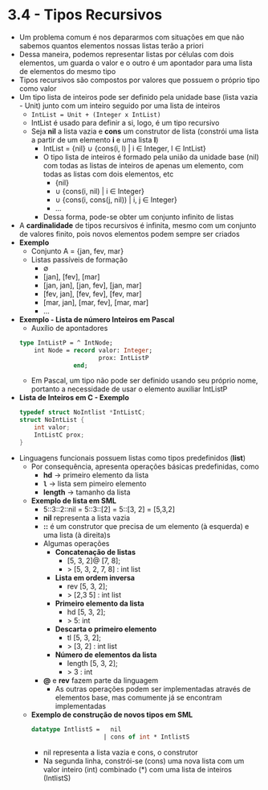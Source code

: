 # 3.4 - Tipos Recursivos

* Um problema comum é nos depararmos com situações em que não sabemos quantos elementos nossas listas terão a priori
* Dessa maneira, podemos representar listas por células com dois elementos, um guarda o valor e o outro é um apontador para uma lista de elementos do mesmo tipo
* Tipos recursivos são compostos por valores que possuem o próprio tipo como valor
* Um tipo lista de inteiros pode ser definido pela unidade base (lista vazia - Unit) junto com um inteiro seguido por uma lista de inteiros
    * <code>IntList = Unit + (Integer x IntList)</code>
    * IntList é usado para definir a si, logo, é um tipo recursivo
    * Seja **nil** a lista vazia e **cons** um construtor de lista (constrói uma lista a partir de um elemento **i** e uma lista **l**)
        * IntList = {nil} &cup; {cons(i, l) | i &isin; Integer, l &isin; IntList}
        * O tipo lista de inteiros é formado pela união da unidade base (nil) com todas as listas de inteiros de apenas um elemento, com todas as listas com dois elementos, etc
            * {nil}
            * &cup; {cons(i, nil) | i &isin; Integer}
            * &cup; {cons(i, cons(j, nil)) | i, j &isin; Integer}
            * ...
        * Dessa forma, pode-se obter um conjunto infinito de listas
* A **cardinalidade** de tipos recursivos é infinita, mesmo com um conjunto de valores finito, pois novos elementos podem sempre ser criados
* **Exemplo**
    * Conjunto A = {jan, fev, mar}
    * Listas passíveis de formação
        * &empty;
        * [jan], [fev], [mar]
        * [jan, jan], [jan, fev], [jan, mar]
        * [fev, jan], [fev, fev], [fev, mar]
        * [mar, jan], [mar, fev], [mar, mar]
        * ...
* **Exemplo - Lista de número Inteiros em Pascal**
    * Auxílio de apontadores
    ```Pascal
    type IntListP = ^ IntNode;
        int Node = record valor: Integer;
                          prox: IntListP
                   end;
    ```
    * Em Pascal, um tipo não pode ser definido usando seu próprio nome, portanto a necessidade de usar o elemento auxiliar IntListP
* **Lista de Inteiros em C - Exemplo**
    ```C
    typedef struct NoIntlist *IntListC;
    struct NoIntList {
        int valor;
        IntListC prox;
    }
    ```
* Linguagens funcionais possuem listas como tipos predefinidos (**list**)
    * Por consequência, apresenta operações básicas predefinidas, como
        * **hd** -> primeiro elemento da lista
        * <code>**l**</code> -> lista sem pimeiro elemento
        * **length** -> tamanho da lista
    * **Exemplo de lista em SML**
        * 5::3::2::nil = 5::3::[2] = 5::[3, 2] = [5,3,2]
        * **nil** representa a lista vazia
        * **::** é um construtor que precisa de um elemento (à esquerda) e uma lista (à direita)s
        * Algumas operações
            * **Concatenação de listas**
                * [5, 3, 2]@ [7, 8];
                * &gt; [5, 3, 2, 7, 8] : int list
            * **Lista em ordem inversa**
                * rev [5, 3, 2];
                * &gt; [2,3 5] : int list
            * **Primeiro elemento da lista**
                * hd [5, 3, 2];
                * &gt; 5: int
            * **Descarta o primeiro elemento**
                * tl [5, 3, 2];
                * &gt; [3, 2] : int list
            * **Número de elementos da lista**
                * length [5, 3, 2];
                * &gt; 3 : int
        * **@** e **rev** fazem parte da linguagem
            * As outras operações podem ser implementadas através de elementos base, mas comumente já se encontram implementadas
    * **Exemplo de construção de novos tipos em SML**
        ```SML
        datatype IntlistS =   nil
                            | cons of int * IntlistS
        ```
        * nil representa a lista vazia e cons, o construtor
        * Na segunda linha, constrói-se (cons) uma nova lista com um valor inteiro (int) combinado (\*) com uma lista de inteiros (IntlistS)